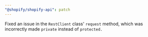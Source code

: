 ```yaml
---
"@shopify/shopify-api": patch
---
```


Fixed an issue in the `RestClient` class' `request` method, which was incorrectly made `private` instead of `protected.`
